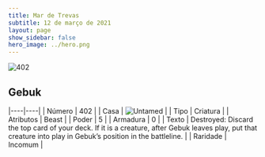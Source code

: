 ```yaml
---
title: Mar de Trevas
subtitle: 12 de março de 2021
layout: page
show_sidebar: false
hero_image: ../hero.png
---
```


![402](https://cdn.keyforgegame.com/media/card_front/pt/496_402_WF69PWJ3MG94_pt.png)

## Gebuk

|----|----|
| Número | 402 |
| Casa | ![Untamed](https://archonarcana.com/images/thumb/b/bd/Untamed.png/22px-Untamed.png "Indomados") |
| Tipo | Criatura |
| Atributos | Beast |
| Poder | 5 |
| Armadura | 0 |
| Texto | Destroyed: Discard the top card of your deck. If it is a creature, after Gebuk leaves play, put that creature into play in Gebuk’s position in the battleline. |
| Raridade | Incomum |
